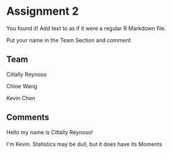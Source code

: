 # Assignment 2

You found it!  Add text to as if it were a regular R Markdown file.

Put your name in the Team Section and comment

## Team
Citlally Reynoso

Chloe Wang

Kevin Chen

## Comments
Hello my name is Citlally Reynoso!

I'm Kevin. Statistics may be dull, but it does have its Moments
